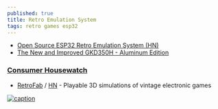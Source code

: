 ```yaml
---
published: true
title: Retro Emulation System
tags: retro games esp32
---
```

- [Open Source ESP32 Retro Emulation System (HN)](https://news.ycombinator.com/item?id=21633493)
- [The New and Improved GKD350H - Aluminum Edition](https://www.youtube.com/watch?v=NfzsSY56_F4)

### [Consumer Housewatch](https://www.youtube.com/watch?v=xVDaT6b8Lbc)
- [RetroFab](https://itizso.itch.io/retrofab) / [HN](https://news.ycombinator.com/item?id=42989628) - Playable 3D simulations of vintage electronic games

[![caption](https://img.itch.zone/aW1hZ2UvMTQ1NTUxMi85MjE5NzU1LnBuZw==/250x600/4v6NP2.png)](https://itizso.itch.io/retrofab)